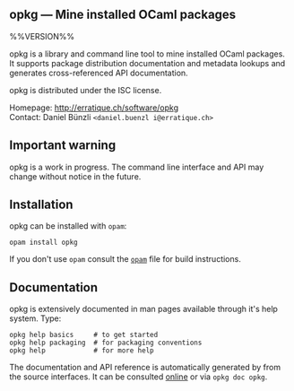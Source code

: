 opkg — Mine installed OCaml packages
-------------------------------------------------------------------------------
%%VERSION%%

opkg is a library and command line tool to mine installed OCaml
packages. It supports package distribution documentation and metadata
lookups and generates cross-referenced API documentation.

opkg is distributed under the ISC license.

Homepage: http://erratique.ch/software/opkg  
Contact: Daniel Bünzli `<daniel.buenzl i@erratique.ch>`

## Important warning

opkg is a work in progress. The command line interface and API may
change without notice in the future.

## Installation

opkg can be installed with `opam`:

    opam install opkg

If you don't use `opam` consult the [`opam`](opam) file for build
instructions.

## Documentation

opkg is extensively documented in man pages available through it's help
system. Type:

```
opkg help basics     # to get started
opkg help packaging  # for packaging conventions
opkg help            # for more help
```

The documentation and API reference is automatically generated by from
the source interfaces. It can be consulted [online][doc] or via `opkg
doc opkg`.

[doc]: http://erratique.ch/software/opkg/doc

